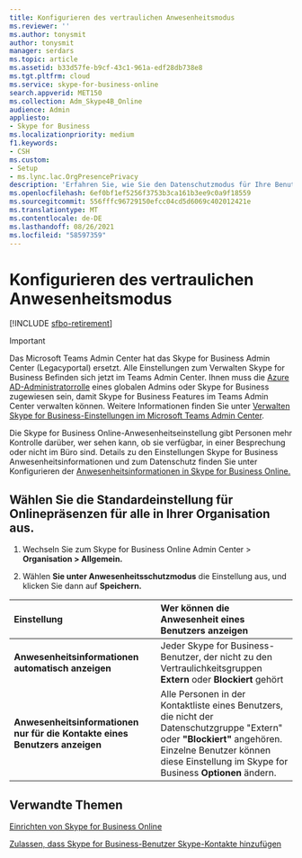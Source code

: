 ```yaml
---
title: Konfigurieren des vertraulichen Anwesenheitsmodus
ms.reviewer: ''
ms.author: tonysmit
author: tonysmit
manager: serdars
ms.topic: article
ms.assetid: b33d57fe-b9cf-43c1-961a-edf28db738e8
ms.tgt.pltfrm: cloud
ms.service: skype-for-business-online
search.appverid: MET150
ms.collection: Adm_Skype4B_Online
audience: Admin
appliesto:
- Skype for Business
ms.localizationpriority: medium
f1.keywords:
- CSH
ms.custom:
- Setup
- ms.lync.lac.OrgPresencePrivacy
description: 'Erfahren Sie, wie Sie den Datenschutzmodus für Ihre Benutzer einrichten, damit sie besser steuern können, wie Personen ihre Verfügbarkeit sehen können. '
ms.openlocfilehash: 6ef0bf1ef5256f3753b3ca161b3ee9c0a9f18559
ms.sourcegitcommit: 556fffc96729150efcc04cd5d6069c402012421e
ms.translationtype: MT
ms.contentlocale: de-DE
ms.lasthandoff: 08/26/2021
ms.locfileid: "58597359"
---
```

# <a name="configure-presence-privacy-mode"></a>Konfigurieren des vertraulichen Anwesenheitsmodus

[!INCLUDE [sfbo-retirement](../../Hub/includes/sfbo-retirement.md)]

> [!IMPORTANT]
> Das Microsoft Teams Admin Center hat das Skype for Business Admin Center (Legacyportal) ersetzt. Alle Einstellungen zum Verwalten Skype for Business Befinden sich jetzt im Teams Admin Center. Ihnen muss die [Azure AD-Administratorrolle](/azure/active-directory/roles/permissions-reference) eines globalen Admins oder Skype for Business zugewiesen sein, damit Skype for Business Features im Teams Admin Center verwalten können. Weitere Informationen finden Sie unter [Verwalten Skype for Business-Einstellungen im Microsoft Teams Admin Center](/MicrosoftTeams/skype-for-business-settings?bc=%2fskypeforbusiness%2fbreadcrumb%2ftoc.json&toc=%2fskypeforbusiness%2fsfbotoc%2ftoc.json).

Die Skype for Business Online-Anwesenheitseinstellung gibt Personen mehr Kontrolle darüber, wer sehen kann, ob sie verfügbar, in einer Besprechung oder nicht im Büro sind. Details zu den Einstellungen Skype for Business Anwesenheitsinformationen und zum Datenschutz finden Sie unter Konfigurieren der [Anwesenheitsinformationen in Skype for Business Online.](configure-presence-in-skype-for-business-online.md) 
  
## <a name="choose-the-default-online-presence-setting-for-everyone-in-your-organization"></a>Wählen Sie die Standardeinstellung für Onlinepräsenzen für alle in Ihrer Organisation aus.
<a name="__top"> </a>

1. Wechseln Sie zum Skype for Business Online Admin Center > **Organisation > Allgemein.**
    
2. Wählen **Sie unter Anwesenheitsschutzmodus** die Einstellung aus, und klicken Sie dann auf **Speichern.**
    
|**Einstellung**|**Wer können die Anwesenheit eines Benutzers anzeigen**|
|:-----|:-----|
|**Anwesenheitsinformationen automatisch anzeigen** <br/> |Jeder Skype for Business-Benutzer, der nicht zu den Vertraulichkeitsgruppen **Extern** oder **Blockiert** gehört <br/> |
|**Anwesenheitsinformationen nur für die Kontakte eines Benutzers anzeigen** <br/> |Alle Personen in der Kontaktliste eines Benutzers, die nicht der Datenschutzgruppe "Extern" oder **"Blockiert"** angehören.  <br/> Einzelne Benutzer können diese Einstellung im Skype for Business **Optionen** ändern. <br/> |
   
## <a name="related-topics"></a>Verwandte Themen
[Einrichten von Skype for Business Online](set-up-skype-for-business-online.md)

[Zulassen, dass Skype for Business-Benutzer Skype-Kontakte hinzufügen](let-skype-for-business-users-add-skype-contacts.md)

  
